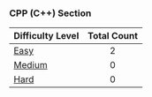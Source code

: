### CPP (C++) Section
|Difficulty Level|    Total Count    |
|----------|:-------------:|
|[Easy](https://github.com/SwapnanilDhol/Coding-Interview-Challenges/tree/master/CPP/Easy)|2|
|[Medium](https://github.com/SwapnanilDhol/Coding-Interview-Challenges/tree/master/CPP/Medium)|0|
|[Hard](https://github.com/SwapnanilDhol/Coding-Interview-Challenges/tree/master/CPP/Hard)|0|

